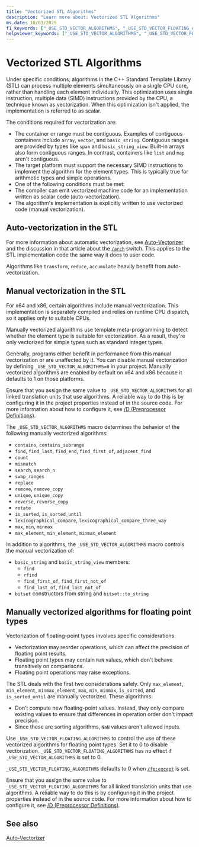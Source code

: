 ```yaml
---
title: "Vectorized STL Algorithms"
description: "Learn more about: Vectorized STL Algorithms"
ms.date: 10/03/2025
f1_keywords: ["_USE_STD_VECTOR_ALGORITHMS", "_USE_STD_VECTOR_FLOATING_ALGORITHMS"]
helpviewer_keywords: ["_USE_STD_VECTOR_ALGORITHMS", "_USE_STD_VECTOR_FLOATING_ALGORITHMS", "Vector Algorithms", "Vectorization", "SIMD"]
---
```

# Vectorized STL Algorithms

Under specific conditions, algorithms in the C++ Standard Template Library (STL) can process multiple elements simultaneously on a single CPU core, rather than handling each element individually. This optimization uses single instruction, multiple data (SIMD) instructions provided by the CPU, a technique known as vectorization. When this optimization isn't applied, the implementation is referred to as scalar.

The conditions required for vectorization are:
 - The container or range must be contiguous. Examples of contiguous containers include `array`, `vector`, and `basic_string`. Contiguous ranges are provided by types like `span` and `basic_string_view`. Built-in arrays also form contiguous ranges. In contrast, containers like `list` and `map` aren't contiguous.
 - The target platform must support the necessary SIMD instructions to implement the algorithm for the element types. This is typically true for arithmetic types and simple operations.
 - One of the following conditions must be met:
  - The compiler can emit vectorized machine code for an implementation written as scalar code (auto-vectorization).
  - The algorithm's implementation is explicitly written to use vectorized code (manual vectorization).

## Auto-vectorization in the STL

For more information about automatic vectorization, see [Auto-Vectorizer](../parallel/auto-parallelization-and-auto-vectorization.md#auto-vectorizer) and the discussion  in that article about the [`/arch`](../build/reference/arch-minimum-cpu-architecture.md) switch. This applies to the STL implementation code the same way it does to user code.

Algorithms like `transform`, `reduce`, `accumulate` heavily benefit from auto-vectorization.

## Manual vectorization in the STL

For x64 and x86, certain algorithms include manual vectorization. This implementation is separately compiled and relies on runtime CPU dispatch, so it applies only to suitable CPUs.

Manually vectorized algorithms use template meta-programming to detect whether the element type is suitable for vectorization. As a result, they're only vectorized for simple types such as standard integer types.

Generally, programs either benefit in performance from this manual vectorization or are unaffected by it. You can disable manual vectorization by defining  `_USE_STD_VECTOR_ALGORITHMS=0` in your project. Manually vectorized algorithms are enabled by default on x64 and x86 because it defaults to 1 on those platforms.

Ensure that you assign the same value to `_USE_STD_VECTOR_ALGORITHMS` for all linked translation units that use algorithms. A reliable way to do this is by configuring it in the project properties instead of in the source code. For more information about how to configure it, see [/D (Preprocessor Definitions)](../build/reference/d-preprocessor-definitions.md).


The `_USE_STD_VECTOR_ALGORITHMS` macro determines the behavior of the following manually vectorized algorithms:
 - `contains`, `contains_subrange`
 - `find`, `find_last`, `find_end`, `find_first_of`, `adjacent_find`
 - `count`
 - `mismatch`
 - `search`, `search_n`
 - `swap_ranges`
 - `replace`
 - `remove`, `remove_copy`
 - `unique`, `unique_copy`
 - `reverse`, `reverse_copy`
 - `rotate`
 - `is_sorted`, `is_sorted_until`
 - `lexicographical_compare`, `lexicographical_compare_three_way`
 - `max`, `min`, `minmax`
 - `max_element`, `min_element`, `minmax_element`

In addition to algorithms, the `_USE_STD_VECTOR_ALGORITHMS` macro controls the manual vectorization of:

 - `basic_string` and `basic_string_view` members:
   - `find`
   - `rfind`
   - `find_first_of`, `find_first_not_of`
   - `find_last_of`, `find_last_not_of`
 - `bitset` constructors from string and `bitset::to_string`

## Manually vectorized algorithms for floating point types

Vectorization of floating-point types involves specific considerations:
 - Vectorization may reorder operations, which can affect the precision of floating point results.
 - Floating point types may contain `NaN` values, which don't behave transitively on comparisons.
 - Floating point operations may raise exceptions.

The STL deals with the first two considerations safely. Only `max_element`, `min_element`, `minmax_element`, `max`, `min`, `minmax`, `is_sorted`, and `is_sorted_until` are manually vectorized. These algorithms:
- Don’t compute new floating-point values. Instead, they only compare existing values to ensure that differences in operation order don't impact precision.
- Since these are sorting algorithms, `NaN` values aren't allowed inputs.

Use `_USE_STD_VECTOR_FLOATING_ALGORITHMS` to control the use of these vectorized algorithms for floating point types. Set it to 0 to disable vectorization. `_USE_STD_VECTOR_FLOATING_ALGORITHMS` has no effect if `_USE_STD_VECTOR_ALGORITHMS` is set to 0.

`_USE_STD_VECTOR_FLOATING_ALGORITHMS` defaults to 0 when [`/fp:except`](../build/reference/fp-specify-floating-point-behavior.md#except) is set.

Ensure that you assign the same value to `_USE_STD_VECTOR_FLOATING_ALGORITHMS` for all linked translation units that use algorithms. A reliable way to do this is by configuring it in the project properties instead of in the source code. For more information about how to configure it, see [/D (Preprocessor Definitions)](../build/reference/d-preprocessor-definitions.md).

## See also

[Auto-Vectorizer](../parallel/auto-parallelization-and-auto-vectorization.md#auto-vectorizer)
